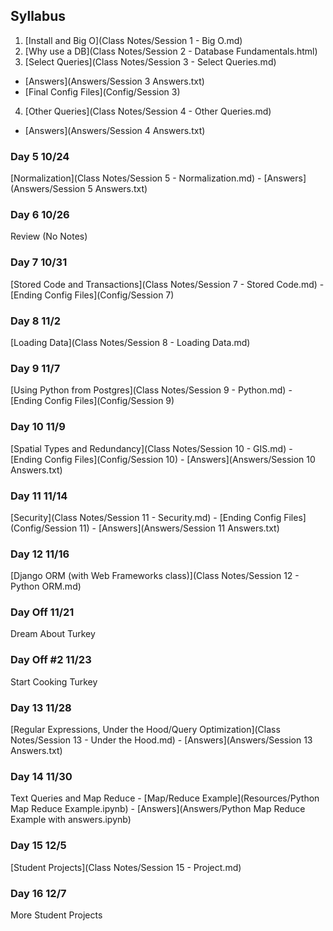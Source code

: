 
## Syllabus

1. [Install and Big O](Class Notes/Session 1 - Big O.md)
2. [Why use a DB](Class Notes/Session 2 - Database Fundamentals.html)
3. [Select Queries](Class Notes/Session 3 - Select Queries.md)
  - [Answers](Answers/Session 3 Answers.txt)
  - [Final Config Files](Config/Session 3)
4. [Other Queries](Class Notes/Session 4 - Other Queries.md)
  - [Answers](Answers/Session 4 Answers.txt)

### Day 5 10/24
[Normalization](Class Notes/Session 5 - Normalization.md) - [Answers](Answers/Session 5 Answers.txt)
### Day 6 10/26
Review (No Notes)
### Day 7 10/31
[Stored Code and Transactions](Class Notes/Session 7 - Stored Code.md) - [Ending Config Files](Config/Session 7)
### Day 8 11/2
[Loading Data](Class Notes/Session 8 - Loading Data.md)
### Day 9 11/7
[Using Python from Postgres](Class Notes/Session 9 - Python.md) - [Ending Config Files](Config/Session 9)
### Day 10 11/9
[Spatial Types and Redundancy](Class Notes/Session 10 - GIS.md) - [Ending Config Files](Config/Session 10) - [Answers](Answers/Session 10 Answers.txt)
### Day 11 11/14
[Security](Class Notes/Session 11 - Security.md) - [Ending Config Files](Config/Session 11) - [Answers](Answers/Session 11 Answers.txt)
### Day 12 11/16
[Django ORM (with Web Frameworks class)](Class Notes/Session 12 - Python ORM.md)
### Day Off 11/21
Dream About Turkey
### Day Off #2 11/23
Start Cooking Turkey
### Day 13 11/28
[Regular Expressions, Under the Hood/Query Optimization](Class Notes/Session 13 - Under the Hood.md) - [Answers](Answers/Session 13 Answers.txt)
### Day 14 11/30
Text Queries and Map Reduce - [Map/Reduce Example](Resources/Python Map Reduce Example.ipynb) - [Answers](Answers/Python Map Reduce Example with answers.ipynb)
### Day 15 12/5
[Student Projects](Class Notes/Session 15 - Project.md)
### Day 16 12/7
More Student Projects
